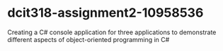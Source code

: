 # dcit318-assignment2-10958536
Creating a C# console application for three applications to demonstrate different aspects of object-oriented programming in C#
